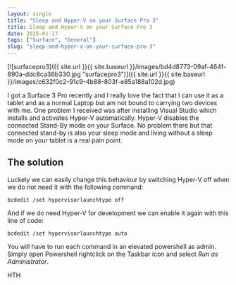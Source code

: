 ```yaml
---
layout: single
title: "Sleep and Hyper-V on your Surface Pro 3"
title: Sleep and Hyper-V on your Surface Pro 3
date: 2015-01-17
tags: ["Surface", "General"]
slug: "sleep-and-hyper-v-on-your-surface-pro-3"
---
```


[![surfacepro3]({{ site.url }}{{ site.baseurl }}/images/bd4d8773-09af-464f-890a-ddc8ca36b330.jpg "surfacepro3")]({{ site.url }}{{ site.baseurl }}/images/c632f0c2-91c9-4b88-803f-e85a188a102d.jpg)
 
I got a Surface 3 Pro recently and I really love the fact that I can use it as a tablet and as a normal Laptop but am not bound to carrying two devices with me. One problem I received was after installing Visual Studio which installs and activates Hyper-V automatically. Hyper-V disables the connected Stand-By mode on your Surface. No problem there but that connected stand-by is also your sleep mode and living without a sleep mode on your tablet is a real pain point.
 
## The solution
 
Luckely we can easily change this behaviour by switching Hyper-V off when we do not need it with the following command:
 



    bcdedit /set hypervisorlaunchtype off




And if we do need Hyper-V for development we can enable it again with this line of code:




    bcdedit /set hypervisorlaunchtype auto




You will have to run each command in an elevated powershell as admin. Simply open Powershell rightclick on the Taskbar icon and select *Run as Administrator*.
  

HTH
